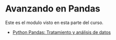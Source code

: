 # Avanzando en Pandas

Este es el modulo visto en esta parte del curso.

- [Python Pandas: Tratamiento y análisis de datos](https://github.com/brayanrbx/alura-one/tree/main/python-para-data-science/avanzando-pandas/python-pandas)
